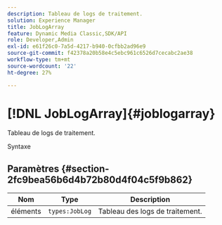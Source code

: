 ```yaml
---
description: Tableau de logs de traitement.
solution: Experience Manager
title: JobLogArray
feature: Dynamic Media Classic,SDK/API
role: Developer,Admin
exl-id: e61f26c0-7a5d-4217-b940-0cfbb2ad96e9
source-git-commit: f42378a20b58e4c5ebc961c6526d7cecabc2ae38
workflow-type: tm+mt
source-wordcount: '22'
ht-degree: 27%

---
```


# [!DNL JobLogArray]{#joblogarray}

Tableau de logs de traitement.

Syntaxe

## Paramètres {#section-2fc9bea56b6d4b72b80d4f04c5f9b862}

| Nom | Type | Description |
|---|---|---|
| éléments | `types:JobLog` | Tableau des logs de traitement. |
